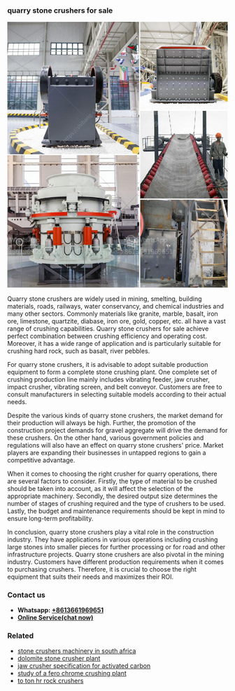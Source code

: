 <h3>quarry stone crushers for sale</h3><img src='1702950361.jpg' alt=''><p>Quarry stone crushers are widely used in mining, smelting, building materials, roads, railways, water conservancy, and chemical industries and many other sectors. Commonly materials like granite, marble, basalt, iron ore, limestone, quartzite, diabase, iron ore, gold, copper, etc. all have a vast range of crushing capabilities. Quarry stone crushers for sale achieve perfect combination between crushing efficiency and operating cost. Moreover, it has a wide range of application and is particularly suitable for crushing hard rock, such as basalt, river pebbles.</p><p>For quarry stone crushers, it is advisable to adopt suitable production equipment to form a complete stone crushing plant. One complete set of crushing production line mainly includes vibrating feeder, jaw crusher, impact crusher, vibrating screen, and belt conveyor. Customers are free to consult manufacturers in selecting suitable models according to their actual needs.</p><p>Despite the various kinds of quarry stone crushers, the market demand for their production will always be high. Further, the promotion of the construction project demands for gravel aggregate will drive the demand for these crushers. On the other hand, various government policies and regulations will also have an effect on quarry stone crushers' price. Market players are expanding their businesses in untapped regions to gain a competitive advantage.</p><p>When it comes to choosing the right crusher for quarry operations, there are several factors to consider. Firstly, the type of material to be crushed should be taken into account, as it will affect the selection of the appropriate machinery. Secondly, the desired output size determines the number of stages of crushing required and the type of crushers to be used. Lastly, the budget and maintenance requirements should be kept in mind to ensure long-term profitability.</p><p>In conclusion, quarry stone crushers play a vital role in the construction industry. They have applications in various operations including crushing large stones into smaller pieces for further processing or for road and other infrastructure projects. Quarry stone crushers are also pivotal in the mining industry. Customers have different production requirements when it comes to purchasing crushers. Therefore, it is crucial to choose the right equipment that suits their needs and maximizes their ROI.</p><h3>Contact us</h3><ul><li><strong>Whatsapp:&nbsp;<a href="https://wa.me/8613661969651">+8613661969651</a></strong></li><li><a href="https://swt.shibang-china.com/?git&amp;zhl&amp;quarry stone crushers for sale"><strong>Online Service(chat now)</strong></a></li></ul><h3>Related</h3><ul><li><a href='stone crushers machinery in south africa.md'>stone crushers machinery in south africa</a></li><li><a href='dolomite stone crusher plant.md'>dolomite stone crusher plant</a></li><li><a href='jaw crusher specification for activated carbon.md'>jaw crusher specification for activated carbon</a></li><li><a href='study of a fero chrome crushing plant.md'>study of a fero chrome crushing plant</a></li><li><a href='to ton hr rock crushers.md'>to ton hr rock crushers</a></li></ul>